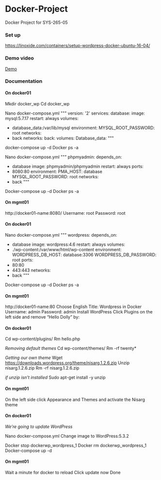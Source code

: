 # Docker-Project
Docker Project for SYS-265-05


### Set up
https://linoxide.com/containers/setup-wordpress-docker-ubuntu-16-04/

### Demo video

[Demo](https://drive.google.com/file/d/1JAduY2qWyW4AyPe8qH2tOFwfWzm3PQ94/view?usp=sharing)

### Documentation

#### On docker01
Mkdir docker_wp
Cd docker_wp

Nano docker-compose.yml
"""
version: '2'
services:
database:
image: mysql:5.7.17
restart: always
volumes:
- database_data:/var/lib/mysql
environment:
MYSQL_ROOT_PASSWORD: root
networks:
- back
networks:
back:
volumes:
Database_data:
"""

docker-compose up -d
Docker ps -a

Nano docker-compose.yml
"""
phpmyadmin:
depends_on:
- database
image: phpmyadmin/phpmyadmin
restart: always
ports:
- 8080:80
environment:
PMA_HOST: database
MYSQL_ROOT_PASSWORD: root
networks:
- back
"""

Docker-compose up -d
Docker ps -a

#### On mgmt01
http://docker01-name:8080/
Username: root
Password: root

#### On docker01
Nano docker-compose.yml
"""
wordpress:
depends_on:
- database
image: wordpress:4.6
restart: always
volumes:
- ./wp-content:/var/www/html/wp-content
environment:
WORDPRESS_DB_HOST: database:3306
WORDPRESS_DB_PASSWORD: root
ports:
- 80:80
- 443:443
networks:
- back
"""

Docker-compose up -d
Docker ps -a

#### On mgmt01
http://docker01-name:80
Choose English
Title: Wordpress in Docker
Username: admin
Password: admin
Install WordPress
Click Plugins on the left side and remove “Hello Dolly” by:

#### On docker01
Cd wp-content/plugins/
Rm hello.php

*Removing default themes*
Cd wp-content/themes/
Rm -rf twenty*

*Getting our own theme*
Wget https://downloads.wordpress.org/theme/nisarg.1.2.6.zip
Unzip nisarg.1.2.6.zip
Rm -rf nisarg.1.2.6.zip

*if unzip isn’t installed*
Sudo apt-get install -y unzip

#### On mgmt01
On the left side click Appearance and Themes and activate the Nisarg theme

#### On docker01
*We’re going to update WordPress*

Nano docker-compose.yml
Change image to WordPress:5.3.2

Docker stop dockerwp_wordpress_1
Docker rm dockerwp_wordpress_1
Docker-compose up -d

#### On mgmt01
Wait a minute for docker to reload
Click update now
Done

